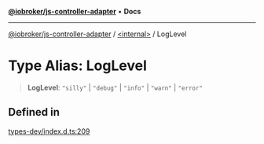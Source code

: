 [**@iobroker/js-controller-adapter**](../../README.md) • **Docs**

***

[@iobroker/js-controller-adapter](../../globals.md) / [\<internal\>](../README.md) / LogLevel

# Type Alias: LogLevel

> **LogLevel**: `"silly"` \| `"debug"` \| `"info"` \| `"warn"` \| `"error"`

## Defined in

[types-dev/index.d.ts:209](https://github.com/ioBroker/ioBroker.js-controller/blob/fe9fbf6b684b474bc0dfc453eb28790be874895e/packages/types-dev/index.d.ts#L209)
